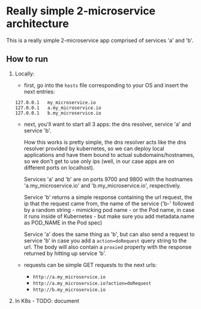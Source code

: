 # Really simple 2-microservice architecture

This is a really simple 2-microservice app comprised of services 'a' and 'b'.

## How to run

1. Locally:
    - first, go into the `hosts` file corresponding to your OS and insert the next entries:

    ```
    127.0.0.1	my_microservice.io
    127.0.0.1	a.my_microservice.io
    127.0.0.1	b.my_microservice.io
    ```

    - next, you'll want to start all 3 apps: the dns resolver, service 'a' and service 'b'.

        How this works is pretty simple, the dns resolver acts like the dns resolver provided by kubernetes, so we can deploy local applications and have them bound to actual subdomains/hostnames, so we don't get to use only ips (well, in our case apps are on different ports on localhost). 

        Services 'a' and 'b' are on ports 9700 and 9800 with the hostnames 'a.my_microservice.io' and 'b.my_microservice.io', respectively.

        Service 'b' returns a simple response containing the url request, the ip that the request came from, the name of the service ('b-' followed by a random string - mimicking pod name - or the Pod name, in case it runs inside of Kubernetes - but make sure you add metadata.name as POD_NAME in the Pod spec)

        Service 'a' does the same thing as 'b', but can also send a request to service 'b' in case you add a `action=doRequest` query string to the url. The body will also contain a `proxied` property with the response returned by hitting up service 'b'.

    - requests can be simple GET requests to the next urls:
      - `http://a.my_microservice.io`
      - `http://a.my_microservice.io?action=doRequest`
      - `http://b.my_microservice.io`

1. In K8s - TODO: document